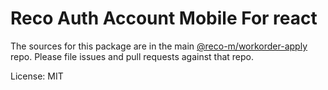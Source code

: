 Reco Auth Account Mobile For react
=======

The sources for this package are in the main [@reco-m/workorder-apply](http://192.168.1.247/summary/framework%2FRECO8.Mobile.git) repo. Please file issues and pull requests against that repo.

License: MIT
